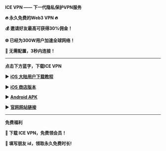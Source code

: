 **ICE VPN —— 下一代隐私保护VPN服务**

**🔥 永久免费的Web3 VPN 🔥**

**💰 邀请好友最高可获得30%佣金！**

**🌐 已经为300W用户加速全球网络！**

**🚀 无需配置，3秒内连接！**


****
**点击下方蓝字，下载ICE VPN**

▶️ [**iOS 大陆用户下载教程**](https://github.com/CatherineIce/ICE-VPN/blob/48bbdec0a0c1c41aaf05a89dffb8d91dd59aa5d3/iOS%20%E7%89%88%E6%9C%AC%E4%B8%8B%E8%BD%BD%E6%95%99%E7%A8%8B.pdf)

▶️ [**iOS 商店版本**](https://apps.apple.com/us/app/ice-vpn/id6447135613?l=zh-Hans-CN)

▶️ [**Android APK**]([Ice_VPN_0.0.1_arm64-v8a_07071137.apk.zip](https://github.com/ICE-ShieldNetwork/ICE-VPN/blob/741925fa390c6fa635dcb84903ee70cacdffe1fb/Ice_VPN_0.0.1_arm64-v8a_07261059.apk)https://github.com/ICE-ShieldNetwork/ICE-VPN/blob/741925fa390c6fa635dcb84903ee70cacdffe1fb/Ice_VPN_0.0.1_arm64-v8a_07261059.apk)

▶️ [**官网网站链接**](www.icevpn.app)

***
**免费福利**

**🎁 下载 ICE VPN，免费领会员！**

**🎁 填写朋友 id，领取永久免费时长!**
